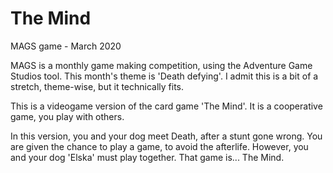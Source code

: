 # The Mind
MAGS game - March 2020

MAGS is a monthly game making competition, using the Adventure Game Studios tool. This month's theme is 'Death defying'.
I admit this is a bit of a stretch, theme-wise, but it technically fits.

This is a videogame version of the card game 'The Mind'. It is a cooperative game, you play with others.

In this version, you and your dog meet Death, after a stunt gone wrong. You are given the chance to play
a game, to avoid the afterlife. However, you and your dog 'Elska' must play together.
That game is... The Mind.
